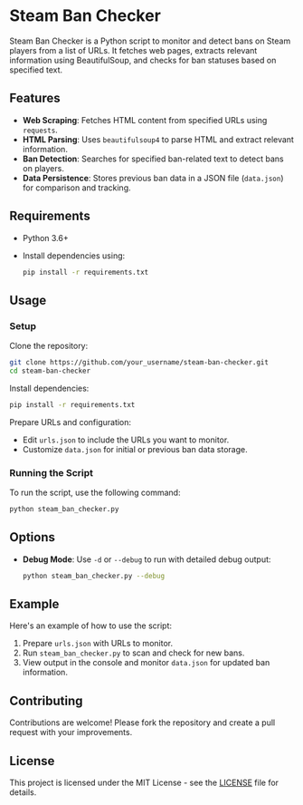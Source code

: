 # Steam Ban Checker

Steam Ban Checker is a Python script to monitor and detect bans on Steam players from a list of URLs. It fetches web pages, extracts relevant information using BeautifulSoup, and checks for ban statuses based on specified text.

## Features

- **Web Scraping**: Fetches HTML content from specified URLs using `requests`.
- **HTML Parsing**: Uses `beautifulsoup4` to parse HTML and extract relevant information.
- **Ban Detection**: Searches for specified ban-related text to detect bans on players.
- **Data Persistence**: Stores previous ban data in a JSON file (`data.json`) for comparison and tracking.

## Requirements

- Python 3.6+
- Install dependencies using:

  ```sh
  pip install -r requirements.txt
  ```

## Usage

### Setup

Clone the repository:

```sh
git clone https://github.com/your_username/steam-ban-checker.git
cd steam-ban-checker
```

Install dependencies:

```sh
pip install -r requirements.txt
```

Prepare URLs and configuration:
- Edit `urls.json` to include the URLs you want to monitor.
- Customize `data.json` for initial or previous ban data storage.

### Running the Script

To run the script, use the following command:

```sh
python steam_ban_checker.py
```

## Options

- **Debug Mode**: Use `-d` or `--debug` to run with detailed debug output:

  ```sh
  python steam_ban_checker.py --debug
  ```

## Example

Here's an example of how to use the script:

1. Prepare `urls.json` with URLs to monitor.
2. Run `steam_ban_checker.py` to scan and check for new bans.
3. View output in the console and monitor `data.json` for updated ban information.

## Contributing

Contributions are welcome! Please fork the repository and create a pull request with your improvements.

## License

This project is licensed under the MIT License - see the [LICENSE](LICENSE) file for details.
